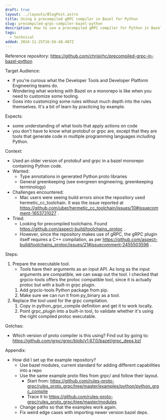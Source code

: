 ```yaml
---
draft: true
layout: ../layouts/BlogPost.astro
title: Using a precompiled gRPC compiler in Bazel for Python
slug: precompiled-grpc-compiler-bazel-python
description: How to use a precompiled gRPC compiler for Python in Bazel
tags:
  - technical
added: 2024-11-25T16:56:48.487Z
---
```


Reference repository: https://github.com/chrisirhc/precompiled-grpc-in-bazel-python

Target Audience:
* If you're curious what the Developer Tools and Developer Platform Engineering teams do.
* Wondering what working with Bazel on a monorepo is like when you need to customize some tooling.
* Goes into customizing some rules without much depth into the rules themselves. It's a bit of learn by practicing by example.

Expects:
* some understanding of what tools that apply actions on code
* you don't have to know what protobuf or grpc are, except that they are tools that generate code in multiple programming languages including Python.

Context:
* Used an older version of protobuf and grpc in a bazel monorepo containing Python code.
* Wanted:
  * Type annotations in generated Python proto libraries
  * General greenkeeping (see evergreen engineering, greenkeeping terminology)
* Challenges encountered:
  * Mac users were seeing build errors since the repository used hermetic_cc_toolchain. It was the issue reported at https://github.com/uber/hermetic_cc_toolchain/issues/10#issuecomment-1653731027 .
* Tried:
  * Looking for precompiled toolchains. Found https://github.com/aspect-build/toolchains_protoc .
  * However, since the repository makes use of gRPC, the gRPC plugin itself requires a C++ compilation, as per https://github.com/aspect-build/toolchains_protoc/issues/21#issuecomment-2455503596 . 

Steps:

1. Prepare the executable tool.
    * Tools have their arguments as an input API. As long as the input arguments are compatible, we can swap out the tool. I checked that grpcio-tools offers the protoc compatible tool, since it is actually protoc but with a built-in grpc plugin.
    1. Add grpcio-tools Python package from pip.
    2. Make sure we can run it from py_binary as a tool.
2. Replace the tool used for the grpc compilation.
    1. Copy in python_grpc_compile definition and get it to work locally.
    2. Point grpc_plugin into a built-in tool, to validate whether it's using the right compiled protoc executable.

Gotchas:
* Which version of proto compiler is this using? Find out by going to: https://github.com/grpc/grpc/blob/v1.67.0/bazel/grpc_deps.bzl

Appendix:
* How did I set up the example repository?
    * Use bazel modules, current standard for adding different capabilities into a repo
    * Use the same example proto files from grpc/ and follow their layout.
        * Start from: https://github.com/rules-proto-grpc/rules_proto_grpc/tree/master/examples/python/python_grpc_compile
        * Trace it to https://github.com/rules-proto-grpc/rules_proto_grpc/tree/master/modules
    * Change paths so that the examples work again.
    * Fix weird edge cases with importing newer version bazel deps.